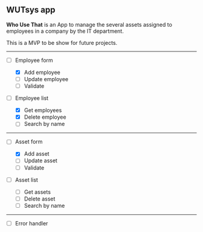## WUTsys app

**Who Use That** is an App to manage the several assets assigned to employees in a company by the IT department.

This is a MVP to be show for future projects.

---

- [ ] Employee form

  - [x] Add employee
  - [ ] Update employee
  - [ ] Validate

- [ ] Employee list
  - [x] Get employees
  - [x] Delete employee
  - [ ] Search by name

---

- [ ] Asset form

  - [x] Add asset
  - [ ] Update asset
  - [ ] Validate

- [ ] Asset list
  - [ ] Get assets
  - [ ] Delete asset
  - [ ] Search by name

---

- [ ] Error handler
